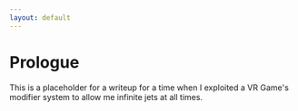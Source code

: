 ```yaml
---
layout: default
---
```


# Prologue

This is a placeholder for a writeup for a time when I exploited a VR Game's modifier system to allow me infinite jets at all times.
